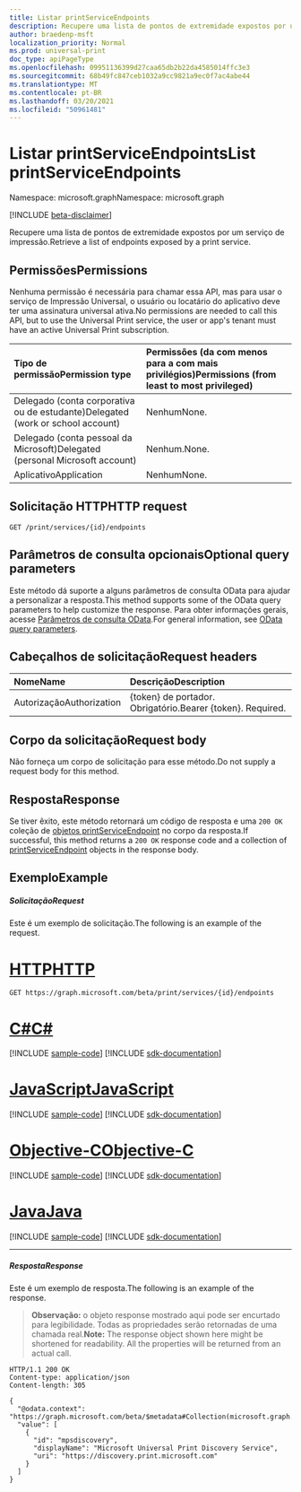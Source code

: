 ```yaml
---
title: Listar printServiceEndpoints
description: Recupere uma lista de pontos de extremidade expostos por um serviço de impressão.
author: braedenp-msft
localization_priority: Normal
ms.prod: universal-print
doc_type: apiPageType
ms.openlocfilehash: 09951136399d27caa65db2b22da4585014ffc3e3
ms.sourcegitcommit: 68b49fc847ceb1032a9cc9821a9ec0f7ac4abe44
ms.translationtype: MT
ms.contentlocale: pt-BR
ms.lasthandoff: 03/20/2021
ms.locfileid: "50961481"
---
```

# <a name="list-printserviceendpoints"></a><span data-ttu-id="1b19a-103">Listar printServiceEndpoints</span><span class="sxs-lookup"><span data-stu-id="1b19a-103">List printServiceEndpoints</span></span>

<span data-ttu-id="1b19a-104">Namespace: microsoft.graph</span><span class="sxs-lookup"><span data-stu-id="1b19a-104">Namespace: microsoft.graph</span></span>

[!INCLUDE [beta-disclaimer](../../includes/beta-disclaimer.md)]

<span data-ttu-id="1b19a-105">Recupere uma lista de pontos de extremidade expostos por um serviço de impressão.</span><span class="sxs-lookup"><span data-stu-id="1b19a-105">Retrieve a list of endpoints exposed by a print service.</span></span>

## <a name="permissions"></a><span data-ttu-id="1b19a-106">Permissões</span><span class="sxs-lookup"><span data-stu-id="1b19a-106">Permissions</span></span>
<span data-ttu-id="1b19a-107">Nenhuma permissão é necessária para chamar essa API, mas para usar o serviço de Impressão Universal, o usuário ou locatário do aplicativo deve ter uma assinatura universal ativa.</span><span class="sxs-lookup"><span data-stu-id="1b19a-107">No permissions are needed to call this API, but to use the Universal Print service, the user or app's tenant must have an active Universal Print subscription.</span></span>

|<span data-ttu-id="1b19a-108">Tipo de permissão</span><span class="sxs-lookup"><span data-stu-id="1b19a-108">Permission type</span></span> | <span data-ttu-id="1b19a-109">Permissões (da com menos para a com mais privilégios)</span><span class="sxs-lookup"><span data-stu-id="1b19a-109">Permissions (from least to most privileged)</span></span> |
|:---------------|:--------------------------------------------|
|<span data-ttu-id="1b19a-110">Delegado (conta corporativa ou de estudante)</span><span class="sxs-lookup"><span data-stu-id="1b19a-110">Delegated (work or school account)</span></span>|<span data-ttu-id="1b19a-111">Nenhum</span><span class="sxs-lookup"><span data-stu-id="1b19a-111">None.</span></span>|
|<span data-ttu-id="1b19a-112">Delegado (conta pessoal da Microsoft)</span><span class="sxs-lookup"><span data-stu-id="1b19a-112">Delegated (personal Microsoft account)</span></span>|<span data-ttu-id="1b19a-113">Nenhum.</span><span class="sxs-lookup"><span data-stu-id="1b19a-113">None.</span></span>|
|<span data-ttu-id="1b19a-114">Aplicativo</span><span class="sxs-lookup"><span data-stu-id="1b19a-114">Application</span></span>|<span data-ttu-id="1b19a-115">Nenhum</span><span class="sxs-lookup"><span data-stu-id="1b19a-115">None.</span></span>|

## <a name="http-request"></a><span data-ttu-id="1b19a-116">Solicitação HTTP</span><span class="sxs-lookup"><span data-stu-id="1b19a-116">HTTP request</span></span>
<!-- { "blockType": "ignored" } -->
```http
GET /print/services/{id}/endpoints
```

## <a name="optional-query-parameters"></a><span data-ttu-id="1b19a-117">Parâmetros de consulta opcionais</span><span class="sxs-lookup"><span data-stu-id="1b19a-117">Optional query parameters</span></span>
<span data-ttu-id="1b19a-118">Este método dá suporte a alguns parâmetros de consulta OData para ajudar a personalizar a resposta.</span><span class="sxs-lookup"><span data-stu-id="1b19a-118">This method supports some of the OData query parameters to help customize the response.</span></span> <span data-ttu-id="1b19a-119">Para obter informações gerais, acesse [Parâmetros de consulta OData](/graph/query-parameters).</span><span class="sxs-lookup"><span data-stu-id="1b19a-119">For general information, see [OData query parameters](/graph/query-parameters).</span></span>

## <a name="request-headers"></a><span data-ttu-id="1b19a-120">Cabeçalhos de solicitação</span><span class="sxs-lookup"><span data-stu-id="1b19a-120">Request headers</span></span>
| <span data-ttu-id="1b19a-121">Nome</span><span class="sxs-lookup"><span data-stu-id="1b19a-121">Name</span></span>      |<span data-ttu-id="1b19a-122">Descrição</span><span class="sxs-lookup"><span data-stu-id="1b19a-122">Description</span></span>|
|:----------|:----------|
| <span data-ttu-id="1b19a-123">Autorização</span><span class="sxs-lookup"><span data-stu-id="1b19a-123">Authorization</span></span> | <span data-ttu-id="1b19a-p102">{token} de portador. Obrigatório.</span><span class="sxs-lookup"><span data-stu-id="1b19a-p102">Bearer {token}. Required.</span></span> |

## <a name="request-body"></a><span data-ttu-id="1b19a-126">Corpo da solicitação</span><span class="sxs-lookup"><span data-stu-id="1b19a-126">Request body</span></span>
<span data-ttu-id="1b19a-127">Não forneça um corpo de solicitação para esse método.</span><span class="sxs-lookup"><span data-stu-id="1b19a-127">Do not supply a request body for this method.</span></span>
## <a name="response"></a><span data-ttu-id="1b19a-128">Resposta</span><span class="sxs-lookup"><span data-stu-id="1b19a-128">Response</span></span>
<span data-ttu-id="1b19a-129">Se tiver êxito, este método retornará um código de resposta e uma `200 OK` coleção de [objetos printServiceEndpoint](../resources/printserviceendpoint.md) no corpo da resposta.</span><span class="sxs-lookup"><span data-stu-id="1b19a-129">If successful, this method returns a `200 OK` response code and a collection of [printServiceEndpoint](../resources/printserviceendpoint.md) objects in the response body.</span></span>
## <a name="example"></a><span data-ttu-id="1b19a-130">Exemplo</span><span class="sxs-lookup"><span data-stu-id="1b19a-130">Example</span></span>
##### <a name="request"></a><span data-ttu-id="1b19a-131">Solicitação</span><span class="sxs-lookup"><span data-stu-id="1b19a-131">Request</span></span>
<span data-ttu-id="1b19a-132">Este é um exemplo de solicitação.</span><span class="sxs-lookup"><span data-stu-id="1b19a-132">The following is an example of the request.</span></span>

# <a name="http"></a>[<span data-ttu-id="1b19a-133">HTTP</span><span class="sxs-lookup"><span data-stu-id="1b19a-133">HTTP</span></span>](#tab/http)
<!-- {
  "blockType": "request",
  "name": "get_endpoints_2"
}-->
```msgraph-interactive
GET https://graph.microsoft.com/beta/print/services/{id}/endpoints
```
# <a name="c"></a>[<span data-ttu-id="1b19a-134">C#</span><span class="sxs-lookup"><span data-stu-id="1b19a-134">C#</span></span>](#tab/csharp)
[!INCLUDE [sample-code](../includes/snippets/csharp/get-endpoints-2-csharp-snippets.md)]
[!INCLUDE [sdk-documentation](../includes/snippets/snippets-sdk-documentation-link.md)]

# <a name="javascript"></a>[<span data-ttu-id="1b19a-135">JavaScript</span><span class="sxs-lookup"><span data-stu-id="1b19a-135">JavaScript</span></span>](#tab/javascript)
[!INCLUDE [sample-code](../includes/snippets/javascript/get-endpoints-2-javascript-snippets.md)]
[!INCLUDE [sdk-documentation](../includes/snippets/snippets-sdk-documentation-link.md)]

# <a name="objective-c"></a>[<span data-ttu-id="1b19a-136">Objective-C</span><span class="sxs-lookup"><span data-stu-id="1b19a-136">Objective-C</span></span>](#tab/objc)
[!INCLUDE [sample-code](../includes/snippets/objc/get-endpoints-2-objc-snippets.md)]
[!INCLUDE [sdk-documentation](../includes/snippets/snippets-sdk-documentation-link.md)]

# <a name="java"></a>[<span data-ttu-id="1b19a-137">Java</span><span class="sxs-lookup"><span data-stu-id="1b19a-137">Java</span></span>](#tab/java)
[!INCLUDE [sample-code](../includes/snippets/java/get-endpoints-2-java-snippets.md)]
[!INCLUDE [sdk-documentation](../includes/snippets/snippets-sdk-documentation-link.md)]

---

##### <a name="response"></a><span data-ttu-id="1b19a-138">Resposta</span><span class="sxs-lookup"><span data-stu-id="1b19a-138">Response</span></span>
<span data-ttu-id="1b19a-139">Este é um exemplo de resposta.</span><span class="sxs-lookup"><span data-stu-id="1b19a-139">The following is an example of the response.</span></span>
><span data-ttu-id="1b19a-p103">**Observação:** o objeto response mostrado aqui pode ser encurtado para legibilidade. Todas as propriedades serão retornadas de uma chamada real.</span><span class="sxs-lookup"><span data-stu-id="1b19a-p103">**Note:** The response object shown here might be shortened for readability. All the properties will be returned from an actual call.</span></span>
<!-- {
  "blockType": "response",
  "truncated": true,
  "@odata.type": "microsoft.graph.printServiceEndpoint",
  "isCollection": true
} -->
```http
HTTP/1.1 200 OK
Content-type: application/json
Content-length: 305

{
  "@odata.context": "https://graph.microsoft.com/beta/$metadata#Collection(microsoft.graph.printServiceEndpoint)",
  "value": [
    {
      "id": "mpsdiscovery",
      "displayName": "Microsoft Universal Print Discovery Service",
      "uri": "https://discovery.print.microsoft.com"
    }
  ]
}
```

<!-- uuid: 8fcb5dbc-d5aa-4681-8e31-b001d5168d79
2015-10-25 14:57:30 UTC -->
<!-- {
  "type": "#page.annotation",
  "description": "List endpoints",
  "keywords": "",
  "section": "documentation",
  "tocPath": ""
}-->


